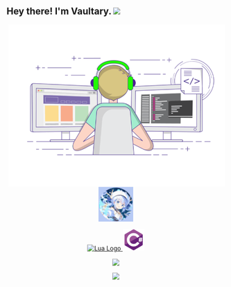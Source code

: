 <h2> Hey there! I'm Vaultary. <img src="https://github.com/souvikguria98/souvikguria98/blob/master/Hi.gif" width="25"></h2>
<img align="right" alt="GIF" src="https://raw.githubusercontent.com/devSouvik/devSouvik/master/gif3.gif" width="500"/>
<p align="center">
  <a href="https://github.com/VaultGitos/VaultGitos">
    <img src="logo.gif" alt="Logo" width="80" height="80">
  </a>
</p>

<p align="center">
  <a title="Lua" href="https://www.lua.org/pil/1.html">
    <img width="50" src="https://github.com/file-icons/icons/blob/master/svg/Lua.svg" alt="Lua Logo">
  </a>
  <a title="C#" href="https://www.w3schools.com/cs/default.asp">
    <img width="50" src="https://github.com/devicons/devicon/blob/master/icons/csharp/csharp-original.svg" alt="Csharp Logo">
  </a>
</p>

<p align="center">
  <img align="center" src="https://github-readme-stats.vercel.app/api/top-langs/?username=VaultGitos&theme=dracula&show_icons=true">
</p>
<p align="center">
  <img align="center" src="https://github-readme-stats.vercel.app/api//github-readme-stats/?username=VaultGitos&theme=dracula&show_icons=true">
</p>
